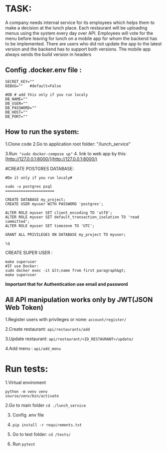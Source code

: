 # TASK:

A company needs internal service for its employees which helps them to
make a decision at the lunch place. Each restaurant will be uploading menus
using the system every day over API.
Employees will vote for the menu before leaving for lunch on a mobile app
for whom the backend has to be implemented. There are users who did not
update the app to the latest version and the backend has to support both
versions. The mobile app always sends the build version in headers



## Config .docker.env file :
```
SECRET_KEY=""
DEBUG=""   #default=False 
 
#DB # add this only if you run localy
DB_NAME=""
DB_USER=""
DB_PASSWORD=""
DB_HOST=""
DB_PORT=""

```

## How to run the system:
 1.Clone code
 2.Go to application root folder: "/lunch_service"

 3.Run`` "sudo docker-compose up"``
 4. link to web app by this: [http://127.0.0.1:8000/](http://127.0.0.1:8000/)
 
#CREATE POSTGRES DATABASE:   

```
#Do it only if you run localy#
 
sudo -u postgres psql
======================

CREATE DATABASE my_project;
CREATE USER myuser WITH PASSWORD 'postgres';

ALTER ROLE myuser SET client_encoding TO 'utf8';
ALTER ROLE myuser SET default_transaction_isolation TO 'read committed';
ALTER ROLE myuser SET timezone TO 'UTC';

GRANT ALL PRIVILEGES ON DATABASE my_project TO myuser;

\q
```

CREATE SUPER USER :
```
make superuser
#IF use Docker:
sudo docker exec -it &lt;name from first paragraph&gt;
make superuser
```
**Important that for Authentication use email and password** 



## All API manipulation works only by JWT(JSON Web Token)

1.Register users with privileges or none: ``account/register/`` 

2.Create restaurant: ``api/restaurants/add``

3.Update restaurant: ``api/restaurant/<ID_RESTAURANT>/update/``

4.Add menu : ``api/add_menu`` 


# Run tests:

1.Virtual enviroment
```
python -m venv venv
sourse/venv/bin/activate
```

2.Go to main folder ``cd ./lunch_service``

3. Config .env file

4. ``pip install -r requirements.txt``

5. Go to test folder: ``cd /tests/``

6. Run ``pytest``
